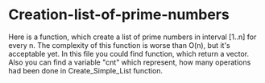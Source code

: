 # Creation-list-of-prime-numbers
Here is a function, which create a list of prime numbers in interval [1..n] for every n. The complexity of this function is worse than O(n), but it's acceptable yet. In this file you could find function, which return a vector. Also you can find a variable "cnt" which represent, how many operations had been done in Create_Simple_List function.
